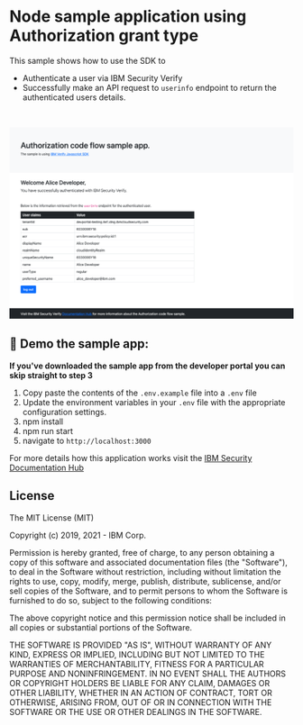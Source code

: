 # Node sample application using Authorization grant type
This sample shows how to use the SDK to
- Authenticate a user via IBM Security Verify
- Successfully make an API request to `userinfo` endpoint to return the authenticated users details.

<br>

![screenshot](screenshot.png)

## :rocket: Demo the sample app:
**If you've downloaded the sample app from the developer portal you can skip straight to step 3**
1. Copy paste the contents of the `.env.example` file into a `.env` file
2. Update the environment variables in your `.env` file with the appropriate configuration settings.
3. npm install
4. npm run start
5. navigate to `http://localhost:3000`

For more details how this application works visit the [IBM Security Documentation Hub](https://docs.verify.ibm.com/verify/docs/authorization-code-example#introduction)
## License

The MIT License (MIT)

Copyright (c) 2019, 2021 - IBM Corp.

Permission is hereby granted, free of charge, to any person obtaining a copy of this software and associated documentation files (the "Software"), to deal in the Software without restriction, including without limitation the rights to use, copy, modify, merge, publish, distribute, sublicense, and/or sell copies of the Software, and to permit persons to whom the Software is furnished to do so, subject to the following conditions:

The above copyright notice and this permission notice shall be included in all copies or substantial portions of the Software.

THE SOFTWARE IS PROVIDED "AS IS", WITHOUT WARRANTY OF ANY KIND, EXPRESS OR IMPLIED, INCLUDING BUT NOT LIMITED TO THE WARRANTIES OF MERCHANTABILITY, FITNESS FOR A PARTICULAR PURPOSE AND NONINFRINGEMENT. IN NO EVENT SHALL THE AUTHORS OR COPYRIGHT HOLDERS BE LIABLE FOR ANY CLAIM, DAMAGES OR OTHER LIABILITY, WHETHER IN AN ACTION OF CONTRACT, TORT OR OTHERWISE, ARISING FROM, OUT OF OR IN CONNECTION WITH THE SOFTWARE OR THE USE OR OTHER DEALINGS IN THE SOFTWARE.
